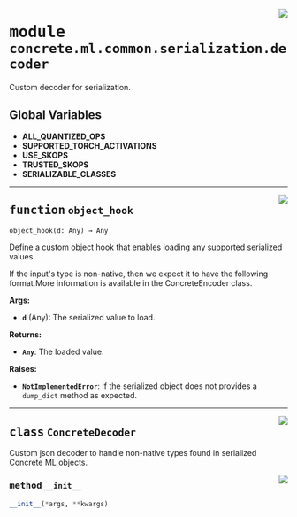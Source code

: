 <!-- markdownlint-disable -->

<a href="../../../src/concrete/ml/common/serialization/decoder.py#L0"><img align="right" style="float:right;" src="https://img.shields.io/badge/-source-cccccc?style=flat-square"></a>

# <kbd>module</kbd> `concrete.ml.common.serialization.decoder`

Custom decoder for serialization.

## **Global Variables**

- **ALL_QUANTIZED_OPS**
- **SUPPORTED_TORCH_ACTIVATIONS**
- **USE_SKOPS**
- **TRUSTED_SKOPS**
- **SERIALIZABLE_CLASSES**

______________________________________________________________________

<a href="../../../src/concrete/ml/common/serialization/decoder.py#L105"><img align="right" style="float:right;" src="https://img.shields.io/badge/-source-cccccc?style=flat-square"></a>

## <kbd>function</kbd> `object_hook`

```python
object_hook(d: Any) → Any
```

Define a custom object hook that enables loading any supported serialized values.

If the input's type is non-native, then we expect it to have the following format.More information is available in the ConcreteEncoder class.

**Args:**

- <b>`d`</b> (Any):  The serialized value to load.

**Returns:**

- <b>`Any`</b>:  The loaded value.

**Raises:**

- <b>`NotImplementedError`</b>:  If the serialized object does not provides a `dump_dict` method as  expected.

______________________________________________________________________

<a href="../../../src/concrete/ml/common/serialization/decoder.py#L229"><img align="right" style="float:right;" src="https://img.shields.io/badge/-source-cccccc?style=flat-square"></a>

## <kbd>class</kbd> `ConcreteDecoder`

Custom json decoder to handle non-native types found in serialized Concrete ML objects.

<a href="../../../src/concrete/ml/common/serialization/decoder.py#L232"><img align="right" style="float:right;" src="https://img.shields.io/badge/-source-cccccc?style=flat-square"></a>

### <kbd>method</kbd> `__init__`

```python
__init__(*args, **kwargs)
```
